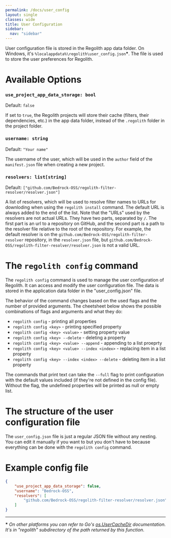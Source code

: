 ```yaml
---
permalink: /docs/user_config
layout: single
classes: wide
title: User Configuration
sidebar:
  nav: "sidebar"
---
```


User configuration file is stored in the Regolith app data folder. On Windows, it's
`%localappdata%\regolith\user_config.json`**\***. The file is used to store the user
preferences for Regolith.


# Available Options

### `use_project_app_data_storage: bool`

Default: `false`

If set to `true`, the Regolith projects will store their cache (filters, their dependencies, etc.) in the app data folder, instead of the `.regolith` folder in the project folder.
### `username: string`

Default: `"Your name"`

The username of the user, which will be used in the `author` field of the `manifest.json` file when creating a new project.

### `resolvers: list[string]`

Default: `["github.com/Bedrock-OSS/regolith-filter-resolver/resolver.json"]`

A list of resolvers, which will be used to resolve filter names to URLs for downloding when using the `regolith install` command. The default URL is always added to the end of the list. Note that the "URLs" used by the resolvers are not actual URLs. They have two parts, separated by `/`. The first part is an url to a repository on GitHub, and the second part is a path to the resolver file relative to the root of the repository. For example, the default resolver is on the `github.com/Bedrock-OSS/regolith-filter-resolver` repository, in the `resolver.json` file, but `github.com/Bedrock-OSS/regolith-filter-resolver/resolver.json` is not a valid URL.

# The `regolith config` command

The `regolith config` command is used to manage the user configuration of Regolith. It can access and modify
the user configuration file. The data is stored in the application data folder in the
"user_config.json" file.

The behavior of the command changes based on the used flags and the number of provided arguments.
The cheetsheet below shows the possible combinations of flags and arguments and what they do:

- `regolith config` - printing all properties
- `regolith config <key>` - printing specified property
- `regolith config <key> <value>` - setting property value
- `regolith config <key> --delete` - deleting a property
- `regolith config <key> <value> --append` - appending to a list proeprty
- `regolith config <key> <value> --index <index>` - replacing item in a list property
- `regolith config <key> --index <index> --delete` - deleting item in a list property

The commands that print text can take the `--full` flag to print configuration with the default values
included (if they're not defined in the config file). Without the flag, the undefined properties
will be printed as null or empty list.

# The structure of the user configuration file

The `user_config.json` file is just a regular JSON file without any nesting. You can edit it manually
if you want to but you don't have to because everything can be done with the `regolith config` command.


# Example config file
```json
{
	"use_project_app_data_storage": false,
	"username": "Bedrock-OSS",
	"resolvers": [
		"github.com/Bedrock-OSS/regolith-filter-resolver/resolver.json"
	]
}
```

----

**\*** *On other platforms you can refer to Go's [os.UserCacheDir](https://pkg.go.dev/os#UserCacheDir) documentation. It's in "regolith" subdirectory of the path returned by this function*.
